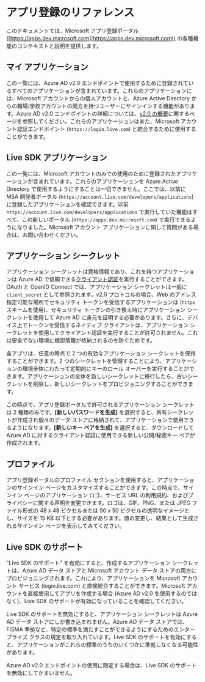 <properties
	pageTitle="アプリ登録ポータルのヘルプ トピック | Microsoft Azure"
	description="Microsoft アプリ登録ポータルの各種機能の説明。"
	services="active-directory"
	documentationCenter=""
	authors="dstrockis"
	manager="mbaldwin"
	editor=""/>

<tags
	ms.service="active-directory"
	ms.workload="identity"
	ms.tgt_pltfrm="na"
	ms.devlang="na"
	ms.topic="article"
	ms.date="02/20/2016"
	ms.author="dastrock"/>

# アプリ登録のリファレンス
このドキュメントでは、Microsoft アプリ登録ポータル ([https://apps.dev.microsoft.com](https://apps.dev.microsoft.com)) の各種機能のコンテキストと説明を提供します。

## マイ アプリケーション
この一覧には、Azure AD v2.0 エンドポイントで使用するために登録されているすべてのアプリケーションが含まれています。これらのアプリケーションには、Microsoft アカウントからの個人アカウントと、Azure Active Directory からの職場/学校アカウントの両方を持つユーザーにサインインする機能があります。Azure AD v2.0 エンドポイントの詳細については、[v2.0 の概要](active-directory-appmodel-v2-overview.md)に関するページを参照してください。これらのアプリケーションはまた、Microsoft アカウント認証エンドポイント (`https://login.live.com`) と統合するために使用することができます。

## Live SDK アプリケーション
この一覧には、Microsoft アカウントのみでの使用のために登録されたアプリケーションが含まれています。これらのアプリケーションを Azure Active Directory で使用するようにすることは一切できません。ここでは、以前に MSA 開発者ポータル (`https://account.live.com/developers/applications`) に登録したアプリケーションを確認できます。以前 `https://account.live.com/developers/applications` で実行していた機能はすべて、この新しいポータル (`https://apps.dev.microsoft.com`) で実行できるようになりました。Microsoft アカウント アプリケーションに関して質問がある場合は、お問い合わせください。

## アプリケーション シークレット
アプリケーション シークレットは資格情報であり、これを持つアプリケーションは Azure AD で信頼できる[クライアント認証](http://tools.ietf.org/html/rfc6749#section-2.3)を実行することができます。OAuth と OpenID Connect では、アプリケーション シークレットは一般に `client_secret` として参照されます。v2.0 プロトコルの場合、Web のアドレス指定可能な場所でセキュリティ トークンを受信するアプリケーションは (`https` スキームを使用)、セキュリティ トークンの引き換え時にアプリケーション シークレットを使用して Azure AD に身元を証明する必要があります。さらに、デバイス上でトークンを受信するネイティブ クライアントは、アプリケーション シークレットを使用してクライアント認証を実行することが許可されません。これは安全でない環境に機密情報が格納されるのを防ぐためです。

各アプリは、任意の時点で 2 つの有効なアプリケーション シークレットを保持することができます。2 つのシークレットを管理することにより、アプリケーションの環境全体にわたって定期的にキーのロール オーバーを実行することができます。アプリケーションの全体を新しいシークレットに移行したら、古いシークレットを削除し、新しいシークレットをプロビジョニングすることができます。

この時点で、アプリ登録ポータルで許可されるアプリケーション シークレットは 2 種類のみです。**[新しいパスワードを生成]** を選択すると、共有シークレットが作成され個々のデータ ストアに格納されて、アプリケーションで使用できるようになります。**[新しいキー ペアを生成]** を選択すると、ダウンロードして Azure AD に対するクライアント認証に使用できる新しい公開/秘密キー ペアが作成されます。

## プロファイル
アプリ登録ポータルのプロファイル セクションを使用すると、アプリケーションのサインイン ページをカスタマイズすることができます。この時点で、サインイン ページのアプリケーション ロゴ、サービス URL の利用規約、およびプライバシーに関する声明を変更できます。ロゴは、GIF、PNG、または JPEG ファイル形式の 48 x 48 ピクセルまたは 50 x 50 ピクセルの透明なイメージとし、サイズを 15 KB 以下とする必要があります。値の変更し、結果として生成されるサインイン ページを表示してみてください。

## Live SDK のサポート
"Live SDK のサポート" を有効にすると、作成するアプリケーション シークレットは、Azure AD データ ストアと Microsoft アカウント データ ストアの両方にプロビジョニングされます。これにより、アプリケーションを Microsoft アカウント サービス (login.live.com) と直接統合することができます。Microsoft アカウントを直接使用してアプリを作成する場合 (Azure AD v2.0 を使用するのではなく)、Live SDK のサポートが有効になっていることを確認してください。

Live SDK のサポートを無効にすると、アプリケーション シークレットは Azure AD データ ストアにしか書き込まれません。Azure AD データ ストアでは、FISMA 準拠など、特定の標準を満たすことができるようにするためのエンタープライズ クラスの規定を取り入れています。Live SDK のサポートを有効にすると、アプリケーションがこれらの標準のうちのいくつかに準拠しなくなる可能性があります。

Azure AD v2.0 エンドポイントの使用に限定する場合は、Live SDK のサポートを無効にしてかまいません。

<!---HONumber=AcomDC_0224_2016-->